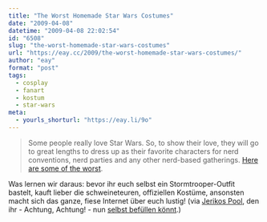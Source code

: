 ```yaml
---
title: "The Worst Homemade Star Wars Costumes"
date: "2009-04-08"
datetime: "2009-04-08 22:02:54"
id: "6508"
slug: "the-worst-homemade-star-wars-costumes"
url: "https://eay.cc/2009/the-worst-homemade-star-wars-costumes/"
author: "eay"
format: "post"
tags:
  - cosplay
  - fanart
  - kostum
  - star-wars
meta:
  - yourls_shorturl: "https://eay.li/9o"
---
```


> Some people really love Star Wars. So, to show their love, they will go to great lengths to dress up as their favorite characters for nerd conventions, nerd parties and any other nerd-based gatherings. [Here are some of the worst](http://www.holytaco.com/worst-homemade-star-wars-costumes).

Was lernen wir daraus: bevor ihr euch selbst ein Stormtrooper-Outfit bastelt, kauft lieber die schweineteuren, offiziellen Kostüme, ansonsten macht sich das ganze, fiese Internet über euch lustig! (via [Jerikos Pool](http://www.i-jeriko.de/2009/04/07/the-worst-homemade-star-wars-costumes/), den ihr - Achtung, Achtung! - nun [selbst befüllen könnt](http://www.i-jeriko.de/2009/04/06/montag-fertig/).)
